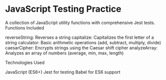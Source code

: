 # JavaScript Testing Practice

A collection of JavaScript utility functions with comprehensive Jest tests.
Functions Included

reverseString: Reverses a string
capitalize: Capitalizes the first letter of a string
calculator: Basic arithmetic operations (add, subtract, multiply, divide)
caesarCipher: Encrypts strings using the Caesar shift cipher
analyzeArray: Analyzes an array of numbers (average, min, max, length)

Technologies Used

JavaScript (ES6+)
Jest for testing
Babel for ES6 support